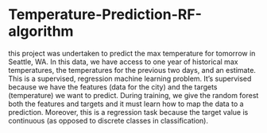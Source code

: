 # Temperature-Prediction-RF-algorithm
this project was undertaken to predict the max temperature for tomorrow in Seattle, WA. In this data, we have access to one year of historical max temperatures, the temperatures for the previous two days, and an estimate. This is a supervised, regression machine learning problem. It’s supervised because we have the features (data for the city) and the targets (temperature) we want to predict. During training, we give the random forest both the features and targets and it must learn how to map the data to a prediction. Moreover, this is a regression task because the target value is continuous (as opposed to discrete classes in classification).
